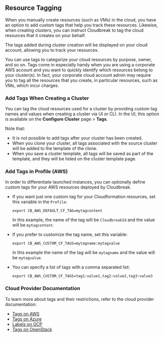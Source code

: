 
## Resource Tagging

When you manually create resources (such as VMs) in the cloud, you have an option to add custom tags that help you track these resources. Likewise, when creating clusters, you can instruct Cloudbreak to tag the cloud resources that it creates on your behalf.

The tags added during cluster creation will be displayed on your cloud account, allowing you to track your resources. 

You can use tags to categorize your cloud resources by purpose, owner, and so on. Tags come in especially handy when you are using a corporate AWS account and you want to quickly identify which resources belong to your cluster(s). In fact, your corporate cloud account admin may require you to tag all the resources that you create, in particular resources, such as VMs, which incur charges.


### Add Tags When Creating a Cluster

You can tag the cloud resources used for a cluster by providing custom tag names and values when creating a cluster via UI or CLI. In the UI, this option is available on the **Configure Cluster** page > **Tags**.

Note that:

* It is not possible to add tags after your cluster has been created.  
* When you clone your cluster, all tags associated with the source cluster will be added to the template of the clone.  
* When you save a cluster template, all tags will be saved as part of the template, and they will be listed on the cluster template page.  


### Add Tags in Profile (AWS)

In order to differentiate launched instances, you can optionally define custom tags for your AWS resources deployed by Cloudbreak. 

* If you want just one custom tag for your Cloudformation resources, set this variable in the `Profile`:

    ```export CB_AWS_DEFAULT_CF_TAG=mytagcontent```

    In this example, the name of the tag will be `CloudbreakId` and the value will be `mytagcontent`.

* If you prefer to customize the tag name, set this variable:

    ```export CB_AWS_CUSTOM_CF_TAGS=mytagname:mytagvalue```

    In this example the name of the tag will be `mytagname` and the value will be `mytagvalue`. 

* You can specify a list of tags with a comma separated list: 

    ```export CB_AWS_CUSTOM_CF_TAGS=tag1:value1,tag2:value2,tag3:value3```
    

[comment]: <> (TO-DO: What exactly gets tagged?) 
[comment]: <> (This configuration is available on AWS only??)

### Cloud Provider Documentation

To learn more about tags and their restrictions, refer to the cloud provider documentation:

* [Tags on AWS](http://docs.aws.amazon.com/AWSEC2/latest/UserGuide/Using_Tags.html)    
* [Tags on Azure](https://docs.microsoft.com/en-us/azure/azure-resource-manager/resource-group-using-tags)  
* [Labels on GCP](https://cloud.google.com/resource-manager/docs/using-labelst)  
* [Tags on OpenStack](https://docs.openstack.org/mitaka/networking-guide/ops-resource-tags.html)  


